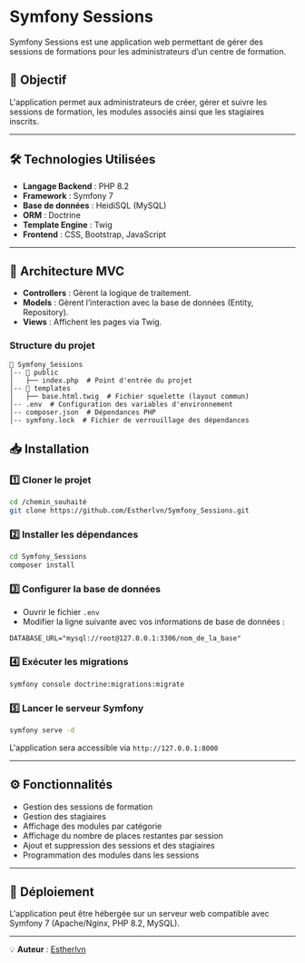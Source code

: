 # Symfony Sessions

Symfony Sessions est une application web permettant de gérer des sessions de formations pour les administrateurs d’un centre de formation.

## 🚀 Objectif
L'application permet aux administrateurs de créer, gérer et suivre les sessions de formation, les modules associés ainsi que les stagiaires inscrits.

---

## 🛠️ Technologies Utilisées

- **Langage Backend** : PHP 8.2
- **Framework** : Symfony 7
- **Base de données** : HeidiSQL (MySQL)
- **ORM** : Doctrine
- **Template Engine** : Twig
- **Frontend** : CSS, Bootstrap, JavaScript

---

## 📂 Architecture MVC

- **Controllers** : Gèrent la logique de traitement.
- **Models** : Gèrent l’interaction avec la base de données (Entity, Repository).
- **Views** : Affichent les pages via Twig.

### Structure du projet
```
📁 Symfony_Sessions
│-- 📁 public
│   ├── index.php  # Point d'entrée du projet
│-- 📁 templates
│   ├── base.html.twig  # Fichier squelette (layout commun)
│-- .env  # Configuration des variables d'environnement
│-- composer.json  # Dépendances PHP
│-- symfony.lock  # Fichier de verrouillage des dépendances
```

## 📥 Installation

### 1️⃣ Cloner le projet
```bash
cd /chemin_souhaité
git clone https://github.com/Estherlvn/Symfony_Sessions.git
```

### 2️⃣ Installer les dépendances
```bash
cd Symfony_Sessions
composer install
```

### 3️⃣ Configurer la base de données

- Ouvrir le fichier `.env`
- Modifier la ligne suivante avec vos informations de base de données :
```env
DATABASE_URL="mysql://root@127.0.0.1:3306/nom_de_la_base"
```

### 4️⃣ Exécuter les migrations
```bash
symfony console doctrine:migrations:migrate
```

### 5️⃣ Lancer le serveur Symfony
```bash
symfony serve -d
```
L'application sera accessible via `http://127.0.0.1:8000`

---

## ⚙️ Fonctionnalités
- Gestion des sessions de formation
- Gestion des stagiaires
- Affichage des modules par catégorie
- Affichage du nombre de places restantes par session
- Ajout et suppression des sessions et des stagiaires
- Programmation des modules dans les sessions

---

## 🚀 Déploiement
L'application peut être hébergée sur un serveur web compatible avec Symfony 7 (Apache/Nginx, PHP 8.2, MySQL).

---

💡 **Auteur** : [Estherlvn](https://github.com/Estherlvn)

